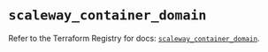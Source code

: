 # `scaleway_container_domain`

Refer to the Terraform Registry for docs: [`scaleway_container_domain`](https://registry.terraform.io/providers/scaleway/scaleway/2.42.1/docs/resources/container_domain).
